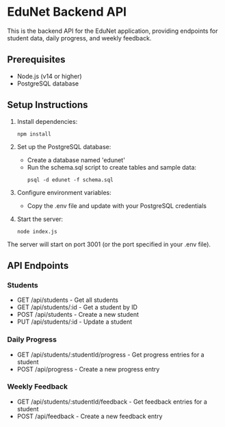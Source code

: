 
# EduNet Backend API

This is the backend API for the EduNet application, providing endpoints for student data, daily progress, and weekly feedback.

## Prerequisites

- Node.js (v14 or higher)
- PostgreSQL database

## Setup Instructions

1. Install dependencies:
   ```
   npm install
   ```

2. Set up the PostgreSQL database:
   - Create a database named 'edunet'
   - Run the schema.sql script to create tables and sample data:
     ```
     psql -d edunet -f schema.sql
     ```

3. Configure environment variables:
   - Copy the .env file and update with your PostgreSQL credentials

4. Start the server:
   ```
   node index.js
   ```

The server will start on port 3001 (or the port specified in your .env file).

## API Endpoints

### Students
- GET /api/students - Get all students
- GET /api/students/:id - Get a student by ID
- POST /api/students - Create a new student
- PUT /api/students/:id - Update a student

### Daily Progress
- GET /api/students/:studentId/progress - Get progress entries for a student
- POST /api/progress - Create a new progress entry

### Weekly Feedback
- GET /api/students/:studentId/feedback - Get feedback entries for a student
- POST /api/feedback - Create a new feedback entry
